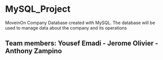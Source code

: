 # MySQL_Project
MoveinOn Company Database created with MySQL. The database will be used to manage data about the company and its operations

## Team members: Yousef Emadi - Jerome Olivier - Anthony Zampino
